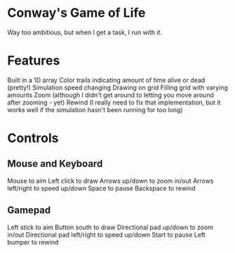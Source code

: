 # Conway's Game of Life
Way too ambitious, but when I get a task, I run with it.

# Features
Built in a 1D array
Color trails indicating amount of time alive or dead (pretty!)
Simulation speed changing
Drawing on grid
Filling grid with varying amounts
Zoom (although I didn't get around to letting you move around after zooming - yet)
Rewind (I really need to fix that implementation, but it works well if the simulation hasn't been running for too long)

# Controls
## Mouse and Keyboard
Mouse to aim
Left click to draw
Arrows up/down to zoom in/out
Arrows left/right to speed up/down
Space to pause
Backspace to rewind

## Gamepad
Left stick to aim
Button south to draw
Directional pad up/down to zoom in/out
Directional pad left/right to speed up/down
Start to pause
Left bumper to rewind
